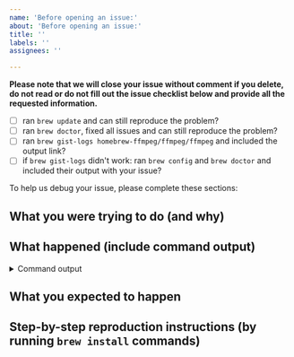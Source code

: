 ```yaml
---
name: 'Before opening an issue:'
about: 'Before opening an issue:'
title: ''
labels: ''
assignees: ''

---
```


**Please note that we will close your issue without comment if you delete, do not read or do not fill out the issue checklist below and provide all the requested information.**

- [ ] ran `brew update` and can still reproduce the problem?
- [ ] ran `brew doctor`, fixed all issues and can still reproduce the problem?
- [ ] ran `brew gist-logs homebrew-ffmpeg/ffmpeg/ffmpeg` and included the output link?
- [ ] if `brew gist-logs` didn't work: ran `brew config` and `brew doctor` and included their output with your issue?

To help us debug your issue, please complete these sections:

## What you were trying to do (and why)

<!-- replace me -->

## What happened (include command output)

<!-- replace me -->

<details>
  <summary>Command output</summary>
  <pre>

  <!-- replace this with the command output -->

  </pre>
</details>

## What you expected to happen

<!-- replace me -->

## Step-by-step reproduction instructions (by running `brew install` commands)

<!-- replace me -->
